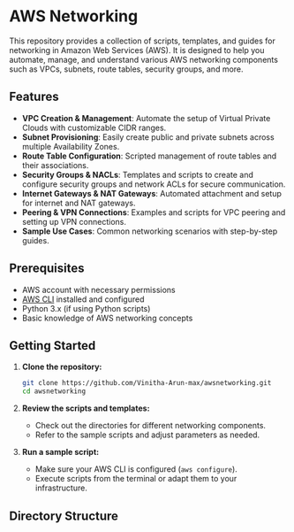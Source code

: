 # AWS Networking

This repository provides a collection of scripts, templates, and guides for networking in Amazon Web Services (AWS). It is designed to help you automate, manage, and understand various AWS networking components such as VPCs, subnets, route tables, security groups, and more.

## Features

- **VPC Creation & Management**: Automate the setup of Virtual Private Clouds with customizable CIDR ranges.
- **Subnet Provisioning**: Easily create public and private subnets across multiple Availability Zones.
- **Route Table Configuration**: Scripted management of route tables and their associations.
- **Security Groups & NACLs**: Templates and scripts to create and configure security groups and network ACLs for secure communication.
- **Internet Gateways & NAT Gateways**: Automated attachment and setup for internet and NAT gateways.
- **Peering & VPN Connections**: Examples and scripts for VPC peering and setting up VPN connections.
- **Sample Use Cases**: Common networking scenarios with step-by-step guides.

## Prerequisites

- AWS account with necessary permissions
- [AWS CLI](https://docs.aws.amazon.com/cli/latest/userguide/cli-chap-install.html) installed and configured
- Python 3.x (if using Python scripts)
- Basic knowledge of AWS networking concepts

## Getting Started

1. **Clone the repository:**
    ```bash
    git clone https://github.com/Vinitha-Arun-max/awsnetworking.git
    cd awsnetworking
    ```

2. **Review the scripts and templates:**
    - Check out the directories for different networking components.
    - Refer to the sample scripts and adjust parameters as needed.

3. **Run a sample script:**
    - Make sure your AWS CLI is configured (`aws configure`).
    - Execute scripts from the terminal or adapt them to your infrastructure.

## Directory Structure

